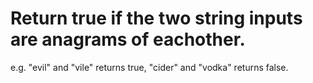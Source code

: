 # Return true if the two string inputs are anagrams of eachother.
e.g. "evil" and "vile" returns true, "cider" and "vodka" returns false.
